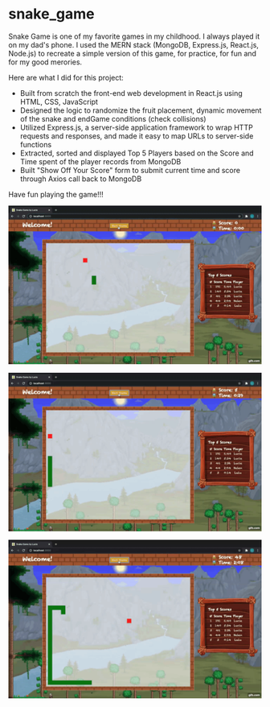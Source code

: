 # snake_game
Snake Game is one of my favorite games in my childhood. I always played it on my dad's phone. I used the MERN stack (MongoDB, Express.js, React.js, Node.js) to recreate a simple version of this game, for practice, for fun and for my good merories. 

Here are what I did for this project:
<ul>
<li>Built from scratch the front-end web development in React.js using HTML, CSS, JavaScript</li>
<li>Designed the logic to randomize the fruit placement, dynamic movement of the snake and endGame conditions (check collisions)</li>
<li>Utilized Express.js, a server-side application framework to wrap HTTP requests and responses, and made it easy to map URLs to server-side functions</li>
<li>Extracted, sorted and displayed Top 5 Players based on the Score and Time spent of the player records from MongoDB</li>
<li>Built "Show Off Your Score" form to submit current time and score through Axios call back to MongoDB</li>
</ul>

Have fun playing the game!!!

<div align="center">
  
![Snake Game Demo](./snake_game_demo_II.gif)

</div>

<div align="center">
  
![Snake Game Demo](./snake_game_demo_III.gif)

</div>

<div align="center">
  
![Snake Game Demo](./snake_game_demo_I.gif)

</div>

